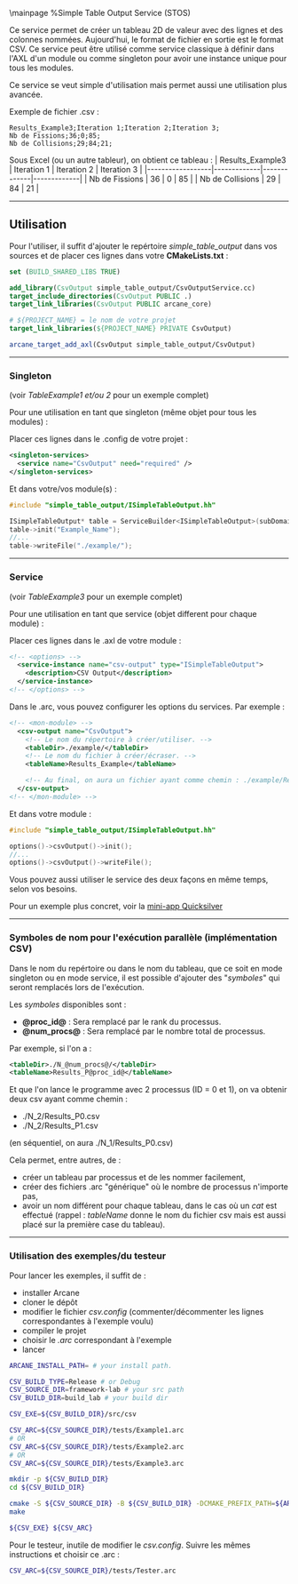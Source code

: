 \mainpage %Simple Table Output Service (STOS)

Ce service permet de créer un tableau 2D de valeur avec des lignes et des colonnes nommées. Aujourd'hui, le format de fichier en sortie est le format CSV.
Ce service peut être utilisé comme service classique à définir dans l'AXL d'un module ou comme singleton pour avoir une instance unique pour tous les modules.

Ce service se veut simple d'utilisation mais permet aussi une utilisation plus avancée.

Exemple de fichier .csv :
```csv
Results_Example3;Iteration 1;Iteration 2;Iteration 3;
Nb de Fissions;36;0;85;
Nb de Collisions;29;84;21;
```
Sous Excel (ou un autre tableur), on obtient ce tableau :
| Results_Example3 | Iteration 1 | Iteration 2 | Iteration 3 |
|------------------|-------------|-------------|-------------|
| Nb de Fissions   | 36          | 0           | 85          |
| Nb de Collisions | 29          | 84          | 21          |

____
## Utilisation
Pour l'utiliser, il suffit d'ajouter le repértoire *simple_table_output* dans
vos sources et de placer ces lignes dans votre **CMakeLists.txt** :
```cmake
set (BUILD_SHARED_LIBS TRUE)

add_library(CsvOutput simple_table_output/CsvOutputService.cc)
target_include_directories(CsvOutput PUBLIC .)
target_link_libraries(CsvOutput PUBLIC arcane_core)

# ${PROJECT_NAME} = le nom de votre projet
target_link_libraries(${PROJECT_NAME} PRIVATE CsvOutput)

arcane_target_add_axl(CsvOutput simple_table_output/CsvOutput)
```
____
### Singleton
(voir *TableExample1 et/ou 2* pour un exemple complet)

Pour une utilisation en tant que singleton (même objet pour tous les modules) :

Placer ces lignes dans le .config de votre projet :
```xml
<singleton-services>
  <service name="CsvOutput" need="required" />
</singleton-services>
```
Et dans votre/vos module(s) :
```c
#include "simple_table_output/ISimpleTableOutput.hh"

ISimpleTableOutput* table = ServiceBuilder<ISimpleTableOutput>(subDomain()).getSingleton();
table->init("Example_Name");
//...
table->writeFile("./example/");
```
____
### Service
(voir *TableExample3* pour un exemple complet)

Pour une utilisation en tant que service (objet different pour chaque module) : 

Placer ces lignes dans le .axl de votre module :
```xml
<!-- <options> -->
  <service-instance name="csv-output" type="ISimpleTableOutput">
    <description>CSV Output</description>
  </service-instance>
<!-- </options> -->
```
Dans le .arc, vous pouvez configurer les options du services. Par exemple :
```xml
<!-- <mon-module> -->
  <csv-output name="CsvOutput">
    <!-- Le nom du répertoire à créer/utiliser. -->
    <tableDir>./example/</tableDir>
    <!-- Le nom du fichier à créer/écraser. -->
    <tableName>Results_Example</tableName>

    <!-- Au final, on aura un fichier ayant comme chemin : ./example/Results_Example.csv -->
  </csv-output>
<!-- </mon-module> -->
```
Et dans votre module :
```c
#include "simple_table_output/ISimpleTableOutput.hh"

options()->csvOutput()->init();
//...
options()->csvOutput()->writeFile();
```

Vous pouvez aussi utiliser le service des deux façons en même temps, selon vos besoins.

Pour un exemple plus concret, voir la [mini-app Quicksilver](https://github.com/arcaneframework/arcane-benchs/)

____
### Symboles de nom pour l'exécution parallèle (implémentation CSV)
Dans le nom du repértoire ou dans le nom du tableau, que ce soit en mode singleton ou en mode service, il est possible d'ajouter des "*symboles*" qui seront remplacés lors de l'exécution.

Les *symboles* disponibles sont :
- **@proc_id@** : Sera remplacé par le rank du processus.
- **@num_procs@** : Sera remplacé par le nombre total de processus.

Par exemple, si l'on a :
```xml
<tableDir>./N_@num_procs@/</tableDir>
<tableName>Results_P@proc_id@</tableName>
```
Et que l'on lance le programme avec 2 processus (ID = 0 et 1), on va obtenir deux csv ayant comme chemin :
- ./N_2/Results_P0.csv
- ./N_2/Results_P1.csv

(en séquentiel, on aura ./N_1/Results_P0.csv)

Cela permet, entre autres, de :
- créer un tableau par processus et de les nommer facilement,
- créer des fichiers .arc "générique" où le nombre de processus n'importe pas,
- avoir un nom différent pour chaque tableau, dans le cas où un *cat* est effectué (rappel : *tableName* donne le nom du fichier csv mais est aussi placé sur la première case du tableau).

____
### Utilisation des exemples/du testeur
Pour lancer les exemples, il suffit de :
- installer Arcane
- cloner le dépôt
- modifier le fichier *csv.config* (commenter/décommenter les lignes correspondantes à l'exemple voulu)
- compiler le projet
- choisir le *.arc* correspondant à l'exemple
- lancer

```sh
ARCANE_INSTALL_PATH= # your install path.

CSV_BUILD_TYPE=Release # or Debug
CSV_SOURCE_DIR=framework-lab # your src path
CSV_BUILD_DIR=build_lab # your build dir

CSV_EXE=${CSV_BUILD_DIR}/src/csv

CSV_ARC=${CSV_SOURCE_DIR}/tests/Example1.arc
# OR
CSV_ARC=${CSV_SOURCE_DIR}/tests/Example2.arc
# OR
CSV_ARC=${CSV_SOURCE_DIR}/tests/Example3.arc

mkdir -p ${CSV_BUILD_DIR}
cd ${CSV_BUILD_DIR}

cmake -S ${CSV_SOURCE_DIR} -B ${CSV_BUILD_DIR} -DCMAKE_PREFIX_PATH=${ARCANE_INSTALL_PATH} -DCMAKE_BUILD_TYPE=${CSV_BUILD_TYPE}
make

${CSV_EXE} ${CSV_ARC}
```
Pour le testeur, inutile de modifier le *csv.config*. Suivre les mêmes instructions et choisir ce .arc :

```sh
CSV_ARC=${CSV_SOURCE_DIR}/tests/Tester.arc
```